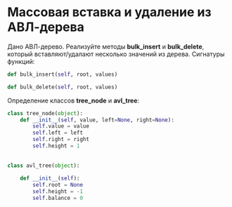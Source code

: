 # Массовая вставка и удаление из АВЛ-дерева
Дано АВЛ-дерево. Реализуйте методы **bulk_insert** и **bulk_delete**, который вставляют/удалают несколько значений из дерева.
Сигнатуры функций:
```py
def bulk_insert(self, root, values)

def bulk_delete(self, root, values)
```
Определение классов **tree_node** и **avl_tree**:
```py
class tree_node(object):  
    def __init__(self, value, left=None, right=None):  
        self.value = value  
		self.left = left  
		self.right = right  
		self.height = 1  
  
  
class avl_tree(object):  
  
    def __init__(self):  
        self.root = None  
		self.height = -1  
		self.balance = 0
```
